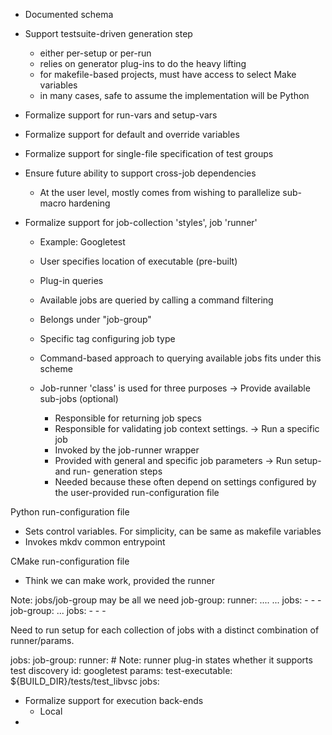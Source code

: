 
- Documented schema
- Support testsuite-driven generation step
  - either per-setup or per-run
  - relies on generator plug-ins to do the heavy lifting
  - for makefile-based projects, must have access to select Make variables
  - in many cases, safe to assume the implementation will be Python

- Formalize support for run-vars and setup-vars
- Formalize support for default and override variables
- Formalize support for single-file specification of test groups
- Ensure future ability to support cross-job dependencies
  - At the user level, mostly comes from wishing to parallelize 
    sub-macro hardening
- Formalize support for job-collection 'styles', job 'runner'
  - Example: Googletest
  - User specifies location of executable (pre-built)
  - Plug-in queries 
  - Available jobs are queried by calling a command filtering 
  - Belongs under "job-group"
  - Specific tag configuring job type
  - Command-based approach to querying available jobs fits under this scheme
  
  
  - Job-runner 'class' is used for three purposes
  -> Provide available sub-jobs (optional)
    - Responsible for returning job specs 
    - Responsible for validating job context settings. 
  -> Run a specific job
    - Invoked by the job-runner wrapper
    - Provided with general and specific job parameters
  -> Run setup- and run- generation steps
    - Needed because these often depend on settings configured
      by the user-provided run-configuration file
      
Python run-configuration file
  - Sets control variables. For simplicity, can be same as makefile variables
  - Invokes mkdv common entrypoint
  
CMake run-configuration file
  - Think we can make work, provided the runner 
  
Note: jobs/job-group may be all we need
job-group:
    runner:
        ....
    ...
    jobs:
        - 
        - 
        - 
        job-group:
           ...
           jobs:
               -
               -
               -

Need to run setup for each collection of jobs with a distinct combination
of runner/params. 
  
jobs:
    job-group:
      runner:
        # Note: runner plug-in states whether it supports test discovery
        id: googletest
        params:
          test-executable: ${BUILD_DIR}/tests/test_libvsc
      jobs:
          
        

- Formalize support for execution back-ends
  - Local
- 
